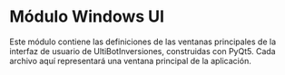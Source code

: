 # Módulo Windows UI

Este módulo contiene las definiciones de las ventanas principales de la interfaz de usuario de UltiBotInversiones, construidas con PyQt5. Cada archivo aquí representará una ventana principal de la aplicación.
